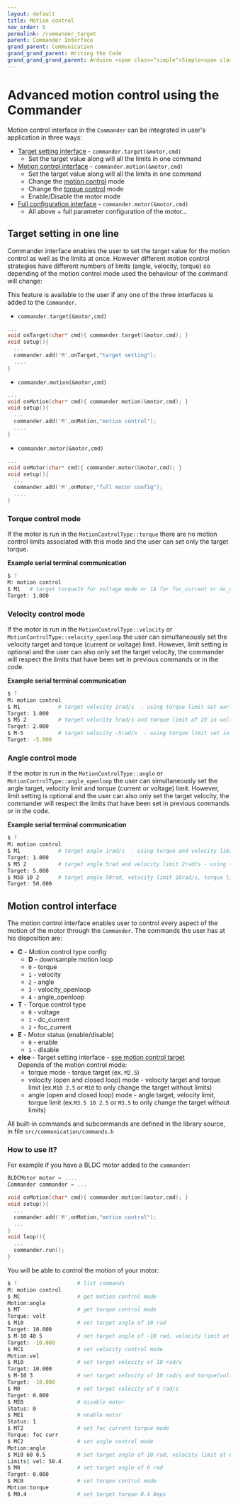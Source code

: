 ```yaml
---
layout: default
title: Motion control
nav_order: 5
permalink: /commander_target
parent: Commander Interface
grand_parent: Communication
grand_grand_parent: Writing the Code
grand_grand_grand_parent: Arduino <span class="simple">Simple<span class="foc">FOC</span>library</span>
---
```


# Advanced motion control using the Commander

Motion control interface in the `Commander` can be integrated in user's application in three ways:
- [Target setting interface](#target-setting-in-one-line) - `commander.target(&motor,cmd)`
    - Set the target value along will all the limits in one command
- [Motion control interface](#motion-control-interface) - `commander.motion(&motor,cmd)`
    - Set the target value along will all the limits in one command
    - Change the [motion control](motion_control) mode
    - Change the [torque control](torque_control) mode
    - Enable/Disable the motor mode
- [Full configuration interface](commander_motor) - `commander.motor(&motor,cmd)` 
    - All above + full parameter configuration of the motor...



## Target setting in one line
Commander interface enables the user to set the target value for the motion control as well as the limits at once. However different motion control strategies have different numbers of limits (angle, velocity, torque) so depending of the motion control mode used the behaviour of the command will change:

This feature is available to the user if any one of the three interfaces is added to the `Commander`.

- `commander.target(&motor,cmd)`
```cpp
...
void onTarget(char* cmd){ commander.target(&motor,cmd); }
void setup(){
  ...
  commander.add('M',onTarget,"target setting");
  ....
}
```

- `commander.motion(&motor,cmd)`
```cpp
...
void onMotion(char* cmd){ commander.motion(&motor,cmd); }
void setup(){
  ...
  commander.add('M',onMotion,"motion control");
  ....
}
```

- `commander.motor(&motor,cmd)`
```cpp
...
void onMotor(char* cmd){ commander.motor(&motor,cmd); }
void setup(){
  ...
  commander.add('M',onMotor,"full motor config");
  ....
}
```

### Torque control mode
If the motor is run in the `MotionControlType::torque` there are no motion control limits associated with this mode and the user can set only the target torque.


**Example serial terminal communication**
```sh
$ ?
M: motion control
$ M1   # target torque1V for voltage mode or 1A for foc_current or dc_current
Target: 1.000
```


### Velocity control mode
If the motor is run in the `MotionControlType::velocity` or `MotionControlType::velocity_openloop` the user can simultaneously set the velocity target and torque (current or voltage) limit.
However, limit setting is optional and the user can also only set the target velocity, the commander will respect the limits that have been set in previous commands or in the code.

**Example serial terminal communication**

```sh
$ ?
M: motion control
$ M1            # target velocity 1rad/s  - using torque limit set earlier or in arduino code
Target: 1.000
$ M5 2          # target velocity 5rad/s and torque limit of 2V in voltage mode or 2A for foc_current or dc_current
Target: 2.000
$ M-5           # target velocity -5rad/s  - using torque limit set in the last command
Target: -5.000
```


### Angle control mode
If the motor is run in the `MotionControlType::angle` or `MotionControlType::angle_openloop` the user can simultaneously set the angle target, velocity limit and torque (current or voltage) limit.
However, limit setting is optional and the user can also only set the target velocity, the commander will respect the limits that have been set in previous commands or in the code.

**Example serial terminal communication**
```sh
$ ?
M: motion control
$ M1            # target angle 1rad/s  - using torque and velocity limits set earlier or in arduino code
Target: 1.000
$ M5 2          # target angle 5rad and velocity limit 2rad/s - using torque limit set earlier or in arduino code
Target: 5.000
$ M50 10 2      # target angle 50rad, velocity limit 10rad/s, torque limit of 2V in voltage mode or 2A for foc_current or dc_current
Target: 50.000
```
## Motion control interface
The motion control interface enables user to control every aspect of the motion of the motor through the `Commander`. The commands the user has at his disposition are:

- **C** - Motion control type config
  - **D** - downsample motion loop 
  - `0` - torque    
  - `1` - velocity 
  - `2` - angle    
  - `3` - velocity_openloop 
  - `4` - angle_openloop    
- **T** - Torque control type
  - `0` - voltage      
  - `1` - dc_current     
  - `2` - foc_current 
- **E** - Motor status (enable/disable)
  - `0` - enable    
  - `1` - disable  
- **else** - Target setting interface - [see motion control target](#target-setting-in-one-line) <br> 
    Depends of the motion control mode:
    - torque mode - torque target (ex. `M2.5`) 
    - velocity (open and closed loop) mode - velocity target and torque limit (ex.`M10 2.5` or `M10` to only change the target without limits)
    - angle (open and closed loop) mode - angle target,  velocity limit,  torque limit (ex.`M3.5 10 2.5` or `M3.5` to only change the target without limits)              

All built-in commands and subcommands are defined in the library source, in file `src/communication/commands.h`



### How to use it?
For example if you have a BLDC motor added to the `commander`:
```cpp
BLDCMotor motor = ....
Commander commander = ...

void onMotion(char* cmd){ commander.motion(&motor,cmd); }
void setup(){
  ...
  commander.add('M',onMotion,"motion control");
  ...
}
void loop(){
  ...
  commander.run();
}
```

You will be able to control the motion of your motor:
```sh
$ ?                   # list commands
M: motion control
$ MC                  # get motion control mode
Motion:angle
$ MT                  # get torque control mode
Torque: volt
$ M10                 # set target angle of 10 rad
Target: 10.000 
$ M-10 40 5           # set target angle of -10 rad, velocity limit at 40rad/s and torque(voltage) limit at 5V
Target: -10.000 
$ MC1                 # set velocity control mode
Motion:vel
$ M10                 # set target velocity of 10 rad/s
Target: 10.000 
$ M-10 3              # set target velocity of 10 rad/s and torque(voltage) limit of 3V
Target: -10.000 
$ M0                  # set target velocity of 0 rad/s
Target: 0.000
$ ME0                 # disable motor
Status: 0
$ ME1                 # enable motor
Status: 1
$ MT2                 # set foc current torque mode
Torque: foc curr
$ MC2                 # set angle control mode
Motion:angle
$ M10 60 0.5          # set target angle of 10 rad, velocity limit at 60rad/s and torque(current) limit at 0.5Amps
Limits| vel: 50.4
$ M0                  # set target angle of 0 rad
Target: 0.000
$ MC0                 # set torque control mode
Motion:torque
$ M0.4                # set target torque 0.4 Amps
```
